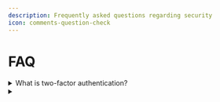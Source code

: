 ```yaml
---
description: Frequently asked questions regarding security
icon: comments-question-check
---
```


# FAQ

<details>

<summary>What is two-factor authentication?</summary>

A two-factor authentication function is an additional resource that allows you to receive additional protection of access to your account, even if someone knows your password. When you log in to your account, you will be offered to enter two pieces of information: your password and a 6-digit authentication code. A new authentication code is generated every 30 seconds by an authentication application. We strongly recommend all our users to enable this security feature to prevent any potential unauthorized access to your accounts. This function is necessary to ensure the security of your assets, so please take the time to set it up as soon as possible!

</details>

<details>

<summary></summary>



</details>
